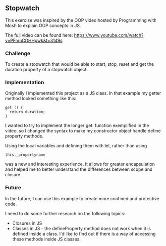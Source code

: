 ## Stopwatch

This exercise was inspired by the OOP video hosted by Programming with Mosh to explain OOP concepts in JS.

The full video can be found here: https://www.youtube.com/watch?v=PFmuCDHHpwk&t=3149s

### Challenge

To create a stopwatch that would be able to start, stop, reset and get the duration property of a stopwatch object.

### Implementation

Originally I implemented this project as a JS class. In that example my getter method looked something like this:
```
get () {
  return duration;
}
```

I wanted to try to implement the longer get: function exemplified in the video, so I changed the syntax to make my constructor object handle define property methods.

Using the local variables and defining them with let, rather than using

```
this._propertyname
 ```
 was a new and interesting experience. It allows for greater encapsulation and helped me to better understand the differences between scope and closure.

### Future

In the future, I can use this example to create more confined and protective code.

I need to do some further research on the following topics:

* Closures in JS
* Classes in JS - the defineProperty method does not work when it is defined inside a class. I'd like to find out if there is a way of accessing these methods inside JS classes.
